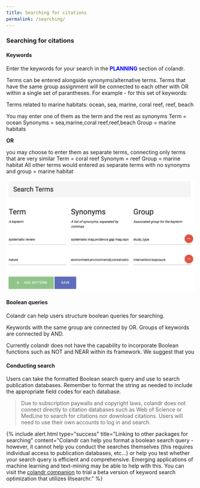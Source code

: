 ```yaml
---
title: Searching for citations
permalink: /searching/
---
```


### Searching for citations

#### Keywords

Enter the keywords for your search in the **<span style="color:blue">PLANNING</span>** section of colandr.

Terms can be entered alongside synonyms/alternative terms. Terms that have the same group assignment will be connected to each other with OR within a single set of parantheses. For example - for this set of keywords:

Terms related to marine habitats: ocean, sea, marine, coral reef, reef, beach

You may enter one of them as the term and the rest as synonyms
Term = ocean
Synonyms = sea,marine,coral reef,reef,beach
Group = marine habitats

**OR**

you may choose to enter them as separate terms, connecting only terms that are very similar
Term = coral reef
Synonym = reef
Group = marine habitat
All other terms would entered as separate terms with no synonyms and group = marine habitat

![Search terms](/images/searchterms.png)

#### Boolean queries

Colandr can help users structure boolean queries for searching.

Keywords with the same group are connected by OR. Groups of keywords are connected by AND.

Currently colandr does not have the capability to incorporate Boolean functions such as NOT and NEAR within its framework. We suggest that you 

#### Conducting search

Users can take the formatted Boolean search query and use to search publication databases. Remember to format the string as needed to include the appropriate field codes for each database.

> Due to subscription paywalls and copyright laws, colandr does not connect directly to citation databases such as Web of Science or MedLine to search for citations nor download citations. Users will need to use their own accounts to log in and search.

{% include alert.html type="success" title="Linking to other packages for searching" content="Colandr can help you format a boolean search query - however, it cannot help you conduct the searches themselves (this requires individual access to publication databases, etc...) or help you test whether your search query is efficient and comprehensive. Emerging applications of machine learning and text-mining may be able to help with this. You can visit the [colandr companion](https://scheng.shinyapps.io/colandr_stats/) to trial a beta version of keyword search optimization that utilizes litsearchr." %}